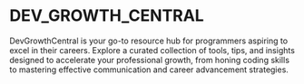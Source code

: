 # DEV_GROWTH_CENTRAL
DevGrowthCentral is your go-to resource hub for programmers aspiring to excel in their careers. Explore a curated collection of tools, tips, and insights designed to accelerate your professional growth, from honing coding skills to mastering effective communication and career advancement strategies.
